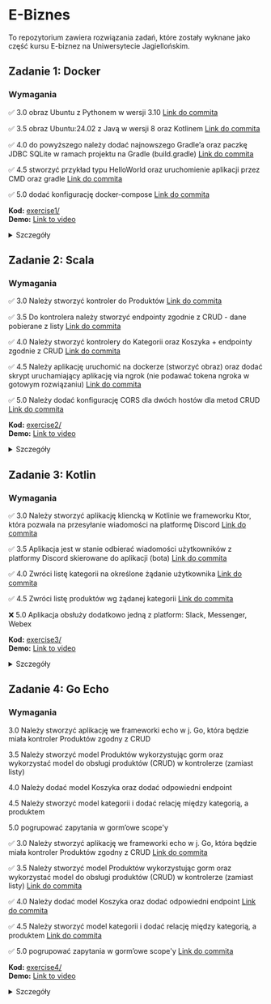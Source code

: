 # E-Biznes

To repozytorium zawiera rozwiązania zadań, które zostały wyknane jako część kursu E-biznez na Uniwersytecie Jagiellońskim.

## Zadanie 1: Docker

### Wymagania

✅ 3.0 obraz Ubuntu z Pythonem w wersji 3.10 [Link do commita](https://github.com/mikolajskalka/ebiznes/commit/38d83e5f86e7584c5ff8656dd642ae2a4bdecda8)

✅ 3.5 obraz Ubuntu:24.02 z Javą w wersji 8 oraz Kotlinem [Link do commita](https://github.com/mikolajskalka/ebiznes/commit/38d83e5f86e7584c5ff8656dd642ae2a4bdecda8)

✅ 4.0 do powyższego należy dodać najnowszego Gradle’a oraz paczkę JDBC SQLite w ramach projektu na Gradle (build.gradle) [Link do commita](https://github.com/mikolajskalka/ebiznes/commit/38d83e5f86e7584c5ff8656dd642ae2a4bdecda8)

✅ 4.5 stworzyć przykład typu HelloWorld oraz uruchomienie aplikacji przez CMD oraz gradle [Link do commita](https://github.com/mikolajskalka/ebiznes/commit/38d83e5f86e7584c5ff8656dd642ae2a4bdecda8)

✅ 5.0 dodać konfigurację docker-compose [Link do commita](https://github.com/mikolajskalka/ebiznes/commit/38d83e5f86e7584c5ff8656dd642ae2a4bdecda8)

**Kod:** [exercise1/](exercise1/)  
**Demo:** [Link to video](https://youtu.be/iuURFd7Obcg)

<details>
<summary>Szczegóły</summary>

- Ubuntu 24.04 obraz bazowy
- Java 8 (OpenJDK)
- Python 3.10
- Kotlin (zainstalowany za pomocą SDKMAN)
- Gradle 4.10.3

Kontener uruchamia prostą aplikację 'Hello World'.

### Uruchomienie

Aby zbudować i uruchomić aplikację:

```bash
cd exercise1
docker compose up
```

### Docker Image

Obraz Dockerowy wykonany w ramach zadania jest dostępny:
[mikolajskalka/java-hello-world-app:latest](https://hub.docker.com/repository/docker/mikolajskalka/java-hello-world-app/tags/latest/sha256-c5824510a94d5fdeedd1904e5ef0124b06fbc82af781cc287afa69949da041b3)

Obraz mozna pobrać bezpośrenio za pomocą komendy:

```bash
docker pull mikolajskalka/java-hello-world-app:latest
```
</details>

## Zadanie 2: Scala 

### Wymagania

✅ 3.0 Należy stworzyć kontroler do Produktów [Link do commita](https://github.com/mikolajskalka/ebiznes/commit/042876bbf19eb93206001a15830ccfadb92b9614)

✅ 3.5 Do kontrolera należy stworzyć endpointy zgodnie z CRUD - dane pobierane z listy [Link do commita](https://github.com/mikolajskalka/ebiznes/commit/5d0143b636a8c70979afa045fb846453ff6bd6a1)

✅ 4.0 Należy stworzyć kontrolery do Kategorii oraz Koszyka + endpointy zgodnie z CRUD [Link do commita](https://github.com/mikolajskalka/ebiznes/commit/4ba6ce4895430f227875005a57084a6e0225d574)

✅ 4.5 Należy aplikację uruchomić na dockerze (stworzyć obraz) oraz dodać skrypt uruchamiający aplikację via ngrok (nie podawać tokena ngroka w gotowym rozwiązaniu) [Link do commita](https://github.com/mikolajskalka/ebiznes/commit/a12303009787a739c76e3a655036dd2b87968d74)

✅ 5.0 Należy dodać konfigurację CORS dla dwóch hostów dla metod CRUD [Link do commita](https://github.com/mikolajskalka/ebiznes/commit/a12303009787a739c76e3a655036dd2b87968d74)

**Kod:** [exercise2/](exercise2/)  
**Demo:** [Link to video](https://youtu.be/bG1TK95_NV0)

<details>
<summary>Szczegóły</summary>

Prosta aplikacja e-commerce napisana w Scali z użyciem frameworka Play. Aplikacja zawiera kontrolery do zarządzania produktami, kategoriami i koszykiem.

### Running the Solution

Aby zbudować i uruchomić aplikację:

```bash
cd exercise2
docker compose up
```

Aplikacja będzie dostępna pod adresem: http://localhost:9000

### Wystawiane endpointy API

Aplikacja wystawia następujące endpointy API:
- `GET /products` - Pobierz wszystkie produkty
- `GET /products/:id` - Pobierz produkt o danym ID
- `PUT /products/:id` - Zaktualizuj produkt o danym ID
- `POST /products` - Dodaj nowy produkt
- `DELETE /products/:id` - Usuń produkt o danym ID
- `GET /categories` - Pobierz wszystkie kategorie
- `GET /categories/:id` - Pobierz kategorię o danym ID
- `PUT /categories/:id` - Zaktualizuj kategorię o danym ID
- `POST /categories` - Dodaj nową kategorię
- `DELETE /categories/:id` - Usuń kategorię o danym ID
- `GET /cart/:id` - Pobierz zawartość koszyka od danym ID
- `PUT /cart/:id` - Zaktualizuj produkt w koszyku o danym ID
- `POST /cart` - Dodaj produkt do koszyka
- `DELETE /cart/:id` - Usuń koszyk o danym ID
</details>

## Zadanie 3: Kotlin

### Wymagania

✅ 3.0 Należy stworzyć aplikację kliencką w Kotlinie we frameworku Ktor, która pozwala na przesyłanie wiadomości na platformę Discord [Link do commita](https://github.com/mikolajskalka/ebiznes/commit/948591fa81062a2fde763f87451700fc3a555b98)

✅ 3.5 Aplikacja jest w stanie odbierać wiadomości użytkowników z platformy Discord skierowane do aplikacji (bota) [Link do commita](https://github.com/mikolajskalka/ebiznes/commit/948591fa81062a2fde763f87451700fc3a555b98)

✅ 4.0 Zwróci listę kategorii na określone żądanie użytkownika [Link do commita](https://github.com/mikolajskalka/ebiznes/commit/948591fa81062a2fde763f87451700fc3a555b98)

✅ 4.5 Zwróci listę produktów wg żądanej kategorii [Link do commita](https://github.com/mikolajskalka/ebiznes/commit/948591fa81062a2fde763f87451700fc3a555b98)

❌ 5.0 Aplikacja obsłuży dodatkowo jedną z platform: Slack, Messenger, Webex 

**Kod:** [exercise3/](exercise3/)  
**Demo:** [Link to video](https://youtu.be/FQpDc7ekEng)

<details>
<summary>Szczegóły</summary>

Aplikacja została zbudowana w języku Kotlin z użyciem następujących technologii:
- Framework Ktor do tworzenia API RESTowych
- JDA (Java Discord API) do komunikacji z platformą Discord
- Docker do konteneryzacji aplikacji

### Funkcjonalności

Bot Discord obsługuje następujące komendy:
- `!categories` - Wyświetla listę wszystkich kategorii produktów
- `!products <category_id>` - Wyświetla produkty z wybranej kategorii
- `!help` - Wyświetla listę dostępnych komend

### Uruchomienie aplikacji

Aby uruchomić aplikację, należy ustawić odpowiednie zmienne środowiskowe:
- `DISCORD_TOKEN` - Token bota Discord

```bash
# Uruchomienie za pomocą Docker Compose
cd exercise3
docker compose up
```

Po uruchomieniu, aplikacja będzie dostępna pod adresem http://localhost:8080 i obsługuje następujące endpointy:
- `GET /health` - Sprawdzenie stanu aplikacji
- `GET /send-discord-message?channelId=<id>&message=<text>` - Wysłanie wiadomości na kanał Discord

</details>

## Zadanie 4: Go Echo

### Wymagania

3.0 Należy stworzyć aplikację we frameworki echo w j. Go, która będzie
miała kontroler Produktów zgodny z CRUD

3.5 Należy stworzyć model Produktów wykorzystując gorm oraz
wykorzystać model do obsługi produktów (CRUD) w kontrolerze (zamiast
listy)

4.0 Należy dodać model Koszyka oraz dodać odpowiedni endpoint

4.5 Należy stworzyć model kategorii i dodać relację między kategorią,
a produktem

5.0 pogrupować zapytania w gorm’owe scope'y

✅ 3.0 Należy stworzyć aplikację we frameworki echo w j. Go, która będzie
miała kontroler Produktów zgodny z CRUD [Link do commita](https://github.com/mikolajskalka/ebiznes/commit/2dd839d575203ab418d1fddc5e3752796b60c3c3)

✅ 3.5 Należy stworzyć model Produktów wykorzystując gorm oraz
wykorzystać model do obsługi produktów (CRUD) w kontrolerze (zamiast
listy) [Link do commita](https://github.com/mikolajskalka/ebiznes/commit/2dd839d575203ab418d1fddc5e3752796b60c3c3)

✅ 4.0 Należy dodać model Koszyka oraz dodać odpowiedni endpoint [Link do commita](https://github.com/mikolajskalka/ebiznes/commit/2dd839d575203ab418d1fddc5e3752796b60c3c3)

✅ 4.5  Należy stworzyć model kategorii i dodać relację między kategorią,
a produktem [Link do commita](https://github.com/mikolajskalka/ebiznes/commit/2dd839d575203ab418d1fddc5e3752796b60c3c3)

✅ 5.0 pogrupować zapytania w gorm’owe scope'y [Link do commita](https://github.com/mikolajskalka/ebiznes/commit/2dd839d575203ab418d1fddc5e3752796b60c3c3)

**Kod:** [exercise4/](exercise4/)  
**Demo:** [Link to video](https://youtu.be/wOU12Hf8l-w)

<details>
<summary>Szczegóły</summary>

Aplikacja RESTowa zbudowana przy użyciu frameworka Echo w języku Go, wykorzystująca GORM do operacji bazodanowych oraz SQLite jako bazę danych.

### Struktura projektu

- **controllers/**: Zawiera handlery dla żądań HTTP
- **database/**: Zarządza połączeniem i inicjalizacją bazy danych
- **models/**: Definiuje modele danych z wykorzystaniem GORM
- **routes/**: Konfiguruje ścieżki aplikacji

### Modele

Aplikacja zawiera 5 modeli z relacjami:
1. **Product**: Główna encja produktu z funkcjonalnością CRUD
2. **Category**: Powiązana z produktami (relacja jeden-do-wielu)
3. **Cart**: Koszyk zakupowy dla użytkowników
4. **CartItem**: Elementy w koszyku (powiązane z produktami)
5. **User**: Użytkownik aplikacji, który posiada koszyki

### Endpointy API

#### Produkty
- `GET /products` - Pobierz wszystkie produkty
- `GET /products/:id` - Pobierz produkt po ID
- `POST /products` - Utwórz nowy produkt
- `PUT /products/:id` - Zaktualizuj istniejący produkt
- `DELETE /products/:id` - Usuń produkt
- `GET /products/category/:categoryId` - Pobierz produkty według kategorii
- `GET /products/price-range?min=X&max=Y` - Pobierz produkty w zakresie cenowym

#### Kategorie
- `GET /categories` - Pobierz wszystkie kategorie
- `GET /categories/with-products` - Pobierz wszystkie kategorie z ich produktami
- `GET /categories/:id` - Pobierz kategorię po ID
- `POST /categories` - Utwórz nową kategorię
- `PUT /categories/:id` - Zaktualizuj istniejącą kategorię
- `DELETE /categories/:id` - Usuń kategorię
- `GET /categories/search?name=X` - Wyszukaj kategorie po nazwie

#### Koszyki
- `GET /carts` - Pobierz wszystkie koszyki
- `GET /carts/:id` - Pobierz koszyk po ID
- `POST /carts` - Utwórz nowy koszyk
- `POST /carts/:id/items` - Dodaj element do koszyka
- `DELETE /carts/:id/items/:itemId` - Usuń element z koszyka
- `GET /carts/user/:userId` - Pobierz koszyki według ID użytkownika

### GORM Scopes

Aplikacja wykorzystuje GORM Scopes dla bardziej efektywnych zapytań do bazy danych:
- Aktywne rekordy (nie usunięte)
- Rekordy z załadowanymi powiązanymi encjami
- Filtrowanie według różnych kryteriów (zakres cenowy, kategoria, itp.)

### Uruchomienie aplikacji

#### Za pomocą Go
```bash
# Instalacja zależności
go mod download

# Uruchomienie aplikacji
go run main.go
```

#### Za pomocą Dockera
```bash
# Zbuduj i uruchom za pomocą Docker Compose
docker-compose up --build
```

API będzie dostępne pod adresem http://localhost:8080
</details>